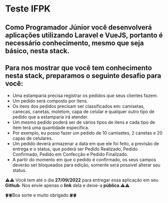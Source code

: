 # Teste IFPK

## Como Programador Júnior você desenvolverá aplicações utilizando Laravel e VueJS, portanto é necessário conhecimento, mesmo que seja básico, nesta stack.
## Para nos mostrar que você tem conhecimento nesta stack, preparamos o seguinte desafio para você:

* Uma estamparia precisa registrar os pedidos que seus clientes fazem.
* Um pedido será composto por itens.
* Os itens dos pedidos precisam ser classificados em: camisetas, canecas, canetas, moletom, capa de celular e qualquer outro tipo de pedido que a estamparia irá atender.
* Um mesmo pedido poderá ser de vários tipos de itens e cada tipo de item terá uma quantidade específica.
* Por exemplo, eu posso fazer um pedido de 10 camisetes, 2 canetas e 20 capas de celulares.
* Um pedido deverá armazenar a data em que ele foi feito, a previsão de entrega e o status, que poderá ser Pedido Realizado, Pedido Confirmado, Pedido em Confecção e Pedido Finalizado.
* A partir do momento em que o pedido é confirmado, os seus campos deverão ser bloqueados para edição, somente será possível alterar seu status. 

⚠️⚠️ Você tem até o dia **27/09/2022** para entregar essa aplicação em seu **Github**. Nos envie apenas o **link** dela e deixe-a **pública**.⚠️⚠️

🍀🍀Boa sorte e muito obrigado.🍀🍀